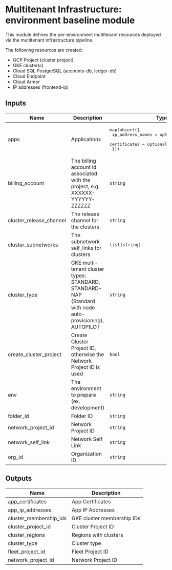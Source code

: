 # Multitenant Infrastructure: environment baseline module

This module defines the per-environment multitenant resources deployed via the multitenant infrastructure pipeline.

The following resources are created:
- GCP Project (cluster project)
- GKE cluster(s)
- Cloud SQL PostgreSQL (accounts-db, ledger-db)
- Cloud Endpoint
- Cloud Armor
- IP addresses (frontend-ip)

<!-- BEGINNING OF PRE-COMMIT-TERRAFORM DOCS HOOK -->
## Inputs

| Name | Description | Type | Default | Required |
|------|-------------|------|---------|:--------:|
| apps | Applications | <pre>map(object({<br>    ip_address_names = optional(list(string))<br>    certificates     = optional(map(list(string)))<br>  }))</pre> | n/a | yes |
| billing\_account | The billing account id associated with the project, e.g. XXXXXX-YYYYYY-ZZZZZZ | `string` | n/a | yes |
| cluster\_release\_channel | The release channel for the clusters | `string` | `"REGULAR"` | no |
| cluster\_subnetworks | The subnetwork self\_links for clusters | `list(string)` | n/a | yes |
| cluster\_type | GKE multi-tenant cluster types: STANDARD, STANDARD-NAP (Standard with node auto-provisioning), AUTOPILOT | `string` | `"STANDARD-NAP"` | no |
| create\_cluster\_project | Create Cluster Project ID, otherwise the Network Project ID is used | `bool` | `true` | no |
| env | The environment to prepare (ex. development) | `string` | n/a | yes |
| folder\_id | Folder ID | `string` | n/a | yes |
| network\_project\_id | Network Project ID | `string` | n/a | yes |
| network\_self\_link | Network Self Link | `string` | n/a | yes |
| org\_id | Organization ID | `string` | n/a | yes |

## Outputs

| Name | Description |
|------|-------------|
| app\_certificates | App Certificates |
| app\_ip\_addresses | App IP Addresses |
| cluster\_membership\_ids | GKE cluster membership IDs |
| cluster\_project\_id | Cluster Project ID |
| cluster\_regions | Regions with clusters |
| cluster\_type | Cluster type |
| fleet\_project\_id | Fleet Project ID |
| network\_project\_id | Network Project ID |

<!-- END OF PRE-COMMIT-TERRAFORM DOCS HOOK -->
